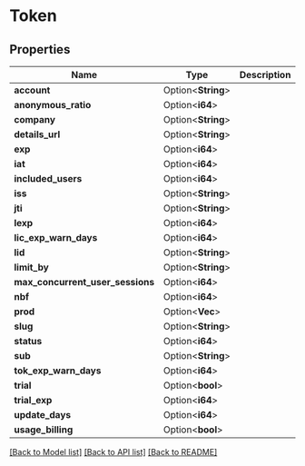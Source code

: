 # Token

## Properties

Name | Type | Description | Notes
------------ | ------------- | ------------- | -------------
**account** | Option<**String**> |  | [optional]
**anonymous_ratio** | Option<**i64**> |  | [optional]
**company** | Option<**String**> |  | [optional]
**details_url** | Option<**String**> |  | [optional]
**exp** | Option<**i64**> |  | [optional]
**iat** | Option<**i64**> |  | [optional]
**included_users** | Option<**i64**> |  | [optional]
**iss** | Option<**String**> |  | [optional]
**jti** | Option<**String**> |  | [optional]
**lexp** | Option<**i64**> |  | [optional]
**lic_exp_warn_days** | Option<**i64**> |  | [optional]
**lid** | Option<**String**> |  | [optional]
**limit_by** | Option<**String**> |  | [optional]
**max_concurrent_user_sessions** | Option<**i64**> |  | [optional]
**nbf** | Option<**i64**> |  | [optional]
**prod** | Option<**Vec<String>**> |  | [optional]
**slug** | Option<**String**> |  | [optional]
**status** | Option<**i64**> |  | [optional]
**sub** | Option<**String**> |  | [optional]
**tok_exp_warn_days** | Option<**i64**> |  | [optional]
**trial** | Option<**bool**> |  | [optional]
**trial_exp** | Option<**i64**> |  | [optional]
**update_days** | Option<**i64**> |  | [optional]
**usage_billing** | Option<**bool**> |  | [optional]

[[Back to Model list]](../README.md#documentation-for-models) [[Back to API list]](../README.md#documentation-for-api-endpoints) [[Back to README]](../README.md)


